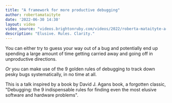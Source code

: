 ```yaml
---
title: "A framework for more productive debugging"
author: robertamataityte
date: '2022-06-30 14:30'
layout: video
video_source: "videos.brightonruby.com/videos/2022/roberta-mataityte-a-framework-for-more-productive-debugging.mp4"
description: "Elusive. Rules. Clarity."
---
```


You can either try to guess your way out of a bug and potentially end up spending a large amount of time getting carried away and going off in unproductive directions.

_Or_ you can make use of the 9 golden rules of debugging to track down pesky bugs systematically, in no time at all.

This is a talk inspired by a book by David J. Agans book, a forgotten classic, "Debugging: the 9 indispensable rules for finding even the most elusive software and hardware problems".